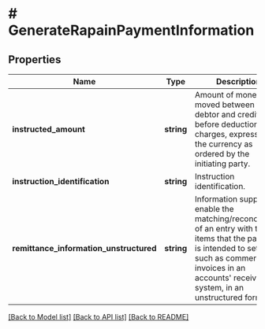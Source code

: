 # # GenerateRapainPaymentInformation

## Properties

Name | Type | Description | Notes
------------ | ------------- | ------------- | -------------
**instructed_amount** | **string** | Amount of money to be moved between the debtor and creditor, before deduction of charges, expressed in the currency as ordered by the initiating party. |
**instruction_identification** | **string** | Instruction identification. |
**remittance_information_unstructured** | **string** | Information supplied to enable the matching/reconciliation of an entry with the items that the payment is intended to settle, such as commercial invoices in an accounts&#39; receivable system, in an unstructured form. | [optional]

[[Back to Model list]](../../README.md#models) [[Back to API list]](../../README.md#endpoints) [[Back to README]](../../README.md)

